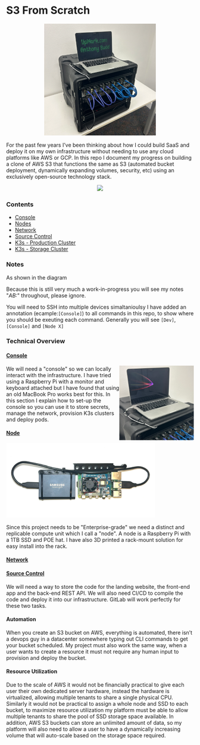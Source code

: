 # S3 From Scratch

<p align="center">
  <img width="300" src="https://raw.githubusercontent.com/anthonybudd/anthonybudd/master/img/s3.png">
</p>

For the past few years I’ve been thinking about how I could build SaaS and deploy it on my own infrastructure without needing to use any cloud platforms like AWS or GCP. In this repo I document my progress on building a clone of AWS S3 that functions the same as S3 (automated bucket deployment, dynamically expanding volumes, security, etc) using an exclusively open-source technology stack.

<p align="center">
  <img width="300" src="https://raw.githubusercontent.com/anthonybudd/anthonybudd/master/img/infrastructure.png">
</p>

### Contents
- [Console](./console/ReadMe.md)
- [Nodes](./node/ReadMe.md)
- [Network](./network/ReadMe.md)
- [Source Control](./gitlab/ReadMe.md)
- [K3s - Production Cluster](./k3s/production-cluster.md)
- [K3s - Storage Cluster](./k3s/storage-cluster.md)

### Notes
As shown in the diagram

Because this is still very much a work-in-progress you will see my notes "_AB:_" throughout, please ignore.

You will need to SSH into multiple devices simaltanioulsy I have added an annotation (ecample:`[Console]`) to all commands in this repo, to show where you should be exeuting each command. Generally you will see `[Dev]`, `[Console]` and `[Node X]`


### Technical Overview

#### [Console](./console/ReadMe.md)
<img height="200" align="right" src="https://raw.githubusercontent.com/anthonybudd/s3-from-scratch/master/_img/console.png">
We will need a "console" so we can locally interact with the infrastructure. I have tried using a Raspberry Pi with a monitor and keyboard attached but I have found that using an old MacBook Pro works best for this. In this section I explain how to set-up the console so you can use it to store secrets, manage the network, provision K3s clusters and deploy pods.

#### [Node](./node/ReadMe.md)
<img height="200" src="https://raw.githubusercontent.com/anthonybudd/s3-from-scratch/master/_img/node.png">

Since this project needs to be "Enterprise-grade" we need a distinct and replicable compute unit which I call a "node". A node is a Raspberry Pi with a 1TB SSD and POE hat. I have also 3D printed a rack-mount solution for easy install into the rack. 

#### [Network](./network/ReadMe.md)

#### [Source Control](./gitlab/ReadMe.md)
We will need a way to store the code for the landing website, the front-end app and the back-end REST API. We  will also need CI/CD to compile the code and deploy it into our infrastructure. GitLab will work perfectly for these two tasks.

#### Automation
When you create an S3 bucket on AWS, everything is automated, there isn’t a devops guy in a datacenter somewhere typing out CLI commands to get your bucket scheduled. My project must also work the same way, when a user wants to create a resource it must not require any human input to provision and deploy the bucket.

#### Resource Utilization
Due to the scale of AWS it would not be financially practical to give each user their own dedicated server hardware, instead the hardware is virtualized, allowing multiple tenants to share a single physical CPU. Similarly it would not be practical to assign a whole node and SSD to each bucket, to maximize resource utilization my platform must be able to allow multiple tenants to share the pool of SSD storage space available. In addition, AWS S3 buckets can store an unlimited amount of data, so my platform will also need to allow a user to have a dynamically increasing volume that will auto-scale based on the storage space required.

